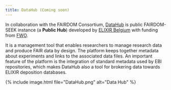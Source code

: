 ```yaml
---
title: DataHub (Coming soon)
---
```


In collaboration with the FAIRDOM Consortium, [DataHub](https://datahub.elixir-belgium.org) is public FAIRDOM-SEEK instance (a **Public Hub**) developed by [ELIXIR Belgium](https://www.elixir-belgium.org/) with funding from [FWO](https://www.fwo.be/). 

It is a management tool that enables researchers to manage research data and produce FAIR data by design. The platform keeps together metadata about experiments 
and links to the associated data files. An important feature of the platform is the integration of standard metadata used by EBI repositories, which makes DataHub also a tool for brokering data towards ELIXIR deposition databases.

{% include image.html file="DataHub.png" alt="Data Hub" %}

